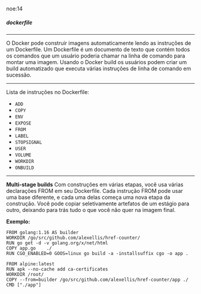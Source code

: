  noe:14
##### dockerfile
***
O Docker pode construir imagens automaticamente lendo as instruções de um Dockerfile. 
Um Dockerfile é um documento de texto que contém todos os comandos que um usuário poderia chamar na linha de comando para montar uma imagem. 
Usando o Docker build os usuários podem criar um build automatizado que executa várias instruções de linha de comando em sucessão.

***
Lista de instruções no Dockerfile:

-   `ADD`
-   `COPY`
-   `ENV`
-   `EXPOSE`
-   `FROM`
-   `LABEL`
-   `STOPSIGNAL`
-   `USER`
-   `VOLUME`
-   `WORKDIR`
-   `ONBUILD`

***
**Multi-stage builds** 
Com construções em várias etapas, você usa várias declarações FROM em seu Dockerfile. Cada instrução FROM pode usar uma base diferente, e cada uma delas começa uma nova etapa da construção. Você pode copiar seletivamente artefatos de um estágio para outro, deixando para trás tudo o que você não quer na imagem final.

**Exemplo:**

```
FROM golang:1.16 AS builder
WORKDIR /go/src/github.com/alexellis/href-counter/
RUN go get -d -v golang.org/x/net/html  
COPY app.go    ./
RUN CGO_ENABLED=0 GOOS=linux go build -a -installsuffix cgo -o app .

FROM alpine:latest  
RUN apk --no-cache add ca-certificates
WORKDIR /root/
COPY --from=builder /go/src/github.com/alexellis/href-counter/app ./
CMD ["./app"]
```


